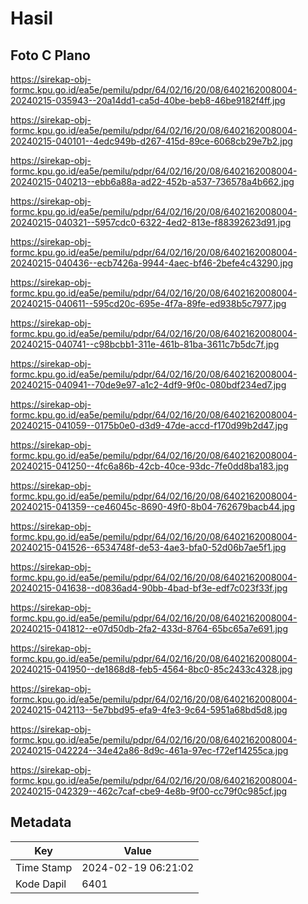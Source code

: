 # Hasil

## Foto C Plano

https://sirekap-obj-formc.kpu.go.id/ea5e/pemilu/pdpr/64/02/16/20/08/6402162008004-20240215-035943--20a14dd1-ca5d-40be-beb8-46be9182f4ff.jpg

https://sirekap-obj-formc.kpu.go.id/ea5e/pemilu/pdpr/64/02/16/20/08/6402162008004-20240215-040101--4edc949b-d267-415d-89ce-6068cb29e7b2.jpg

https://sirekap-obj-formc.kpu.go.id/ea5e/pemilu/pdpr/64/02/16/20/08/6402162008004-20240215-040213--ebb6a88a-ad22-452b-a537-736578a4b662.jpg

https://sirekap-obj-formc.kpu.go.id/ea5e/pemilu/pdpr/64/02/16/20/08/6402162008004-20240215-040321--5957cdc0-6322-4ed2-813e-f88392623d91.jpg

https://sirekap-obj-formc.kpu.go.id/ea5e/pemilu/pdpr/64/02/16/20/08/6402162008004-20240215-040436--ecb7426a-9944-4aec-bf46-2befe4c43290.jpg

https://sirekap-obj-formc.kpu.go.id/ea5e/pemilu/pdpr/64/02/16/20/08/6402162008004-20240215-040611--595cd20c-695e-4f7a-89fe-ed938b5c7977.jpg

https://sirekap-obj-formc.kpu.go.id/ea5e/pemilu/pdpr/64/02/16/20/08/6402162008004-20240215-040741--c98bcbb1-311e-461b-81ba-3611c7b5dc7f.jpg

https://sirekap-obj-formc.kpu.go.id/ea5e/pemilu/pdpr/64/02/16/20/08/6402162008004-20240215-040941--70de9e97-a1c2-4df9-9f0c-080bdf234ed7.jpg

https://sirekap-obj-formc.kpu.go.id/ea5e/pemilu/pdpr/64/02/16/20/08/6402162008004-20240215-041059--0175b0e0-d3d9-47de-accd-f170d99b2d47.jpg

https://sirekap-obj-formc.kpu.go.id/ea5e/pemilu/pdpr/64/02/16/20/08/6402162008004-20240215-041250--4fc6a86b-42cb-40ce-93dc-7fe0dd8ba183.jpg

https://sirekap-obj-formc.kpu.go.id/ea5e/pemilu/pdpr/64/02/16/20/08/6402162008004-20240215-041359--ce46045c-8690-49f0-8b04-762679bacb44.jpg

https://sirekap-obj-formc.kpu.go.id/ea5e/pemilu/pdpr/64/02/16/20/08/6402162008004-20240215-041526--6534748f-de53-4ae3-bfa0-52d06b7ae5f1.jpg

https://sirekap-obj-formc.kpu.go.id/ea5e/pemilu/pdpr/64/02/16/20/08/6402162008004-20240215-041638--d0836ad4-90bb-4bad-bf3e-edf7c023f33f.jpg

https://sirekap-obj-formc.kpu.go.id/ea5e/pemilu/pdpr/64/02/16/20/08/6402162008004-20240215-041812--e07d50db-2fa2-433d-8764-65bc65a7e691.jpg

https://sirekap-obj-formc.kpu.go.id/ea5e/pemilu/pdpr/64/02/16/20/08/6402162008004-20240215-041950--de1868d8-feb5-4564-8bc0-85c2433c4328.jpg

https://sirekap-obj-formc.kpu.go.id/ea5e/pemilu/pdpr/64/02/16/20/08/6402162008004-20240215-042113--5e7bbd95-efa9-4fe3-9c64-5951a68bd5d8.jpg

https://sirekap-obj-formc.kpu.go.id/ea5e/pemilu/pdpr/64/02/16/20/08/6402162008004-20240215-042224--34e42a86-8d9c-461a-97ec-f72ef14255ca.jpg

https://sirekap-obj-formc.kpu.go.id/ea5e/pemilu/pdpr/64/02/16/20/08/6402162008004-20240215-042329--462c7caf-cbe9-4e8b-9f00-cc79f0c985cf.jpg


## Metadata

| Key        | Value               |
| ---------- | ------------------- |
| Time Stamp | 2024-02-19 06:21:02 |
| Kode Dapil | 6401                |




